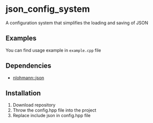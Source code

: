 # json_config_system
A configuration system that simplifies the loading and saving of JSON

## Examples
You can find usage example in `example.cpp` file

## Dependencies
* [nlohmann::json](https://github.com/nlohmann/json)

## Installation
1. Download repository
2. Throw the config.hpp file into the project
3. Replace include json in config.hpp file
